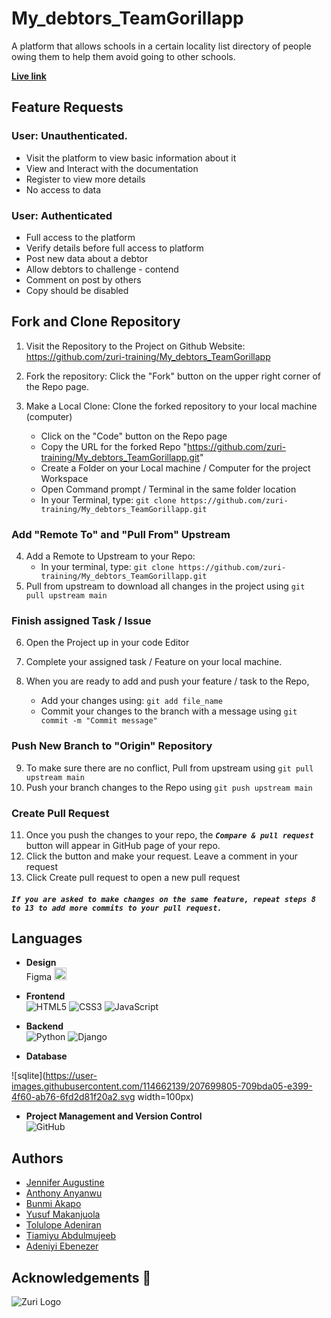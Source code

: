 # My_debtors_TeamGorillapp

A platform that allows schools in a certain locality list directory of people owing them to help them avoid going to other schools.

[**Live link**](https://zuri-training.github.io/My_debtors_TeamGorillapp/)



## Feature Requests

### User: Unauthenticated.

- Visit the platform to view basic information about it
- View and Interact with the documentation
- Register to view more details
- No access to data

### User: Authenticated
- Full access to the platform
- Verify details before full access to platform
- Post new data about a debtor
- Allow debtors to challenge - contend
- Comment on post by others
- Copy should be disabled



## Fork and Clone Repository

1. Visit the Repository to the Project on Github Website: https://github.com/zuri-training/My_debtors_TeamGorillapp
2. Fork the repository: Click the "Fork" button on the upper right corner of the Repo page.
3. Make a Local Clone: Clone the forked repository to your local machine (computer)

   - Click on the "Code" button on the Repo page
   - Copy the URL for the forked Repo "https://github.com/zuri-training/My_debtors_TeamGorillapp.git"
   - Create a Folder on your Local machine / Computer for the project Workspace
   - Open Command prompt / Terminal in the same folder location
   - In your Terminal, type:
     `git clone https://github.com/zuri-training/My_debtors_TeamGorillapp.git`

### Add "Remote To" and "Pull From" Upstream

4. Add a Remote to Upstream to your Repo:
   - In your terminal, type:
     `git clone https://github.com/zuri-training/My_debtors_TeamGorillapp.git`
5. Pull from upstream to download all changes in the project using `git pull upstream main`

### Finish assigned Task / Issue

6. Open the Project up in your code Editor
7. Complete your assigned task / Feature on your local machine.

8. When you are ready to add and push your feature / task to the Repo,
   <!-- - Create a new branch with your feature / task name you are adding e.g "ft-Add new channel". To do this, type:
     `git checkout -b ft-Add new channel` -->
   - Add your changes using:
     `git add file_name `
   - Commit your changes to the branch with a message using
     `git commit -m "Commit message"`

<!-- - _\* Note: if the Feature is a bug fix, use `bug:message` for your branch and commit message_ -->

### Push New Branch to "Origin" Repository

9. To make sure there are no conflict, Pull from upstream using `git pull upstream main`
10. Push your branch changes to the Repo using
    `git push upstream main`

### Create Pull Request

11. Once you push the changes to your repo, the **_`Compare & pull request`_** button will appear in GitHub page of your repo.
12. Click the button and make your request. Leave a comment in your request
13. Click Create pull request to open a new pull request

#### **_`If you are asked to make changes on the same feature, repeat steps 8 to 13 to add more commits to your pull request.`_**



## Languages

* __Design__<br/> Figma <img src="https://res.cloudinary.com/dc29czhf9/image/upload/v1659109673/Figma-logo_pw2gqg.svg" width="20" height="20">

* __Frontend__<br/>
![HTML5](https://img.shields.io/badge/html5-%23E34F26.svg?style=for-the-badge&logo=html5&logoColor=white)
![CSS3](https://img.shields.io/badge/css3-%231572B6.svg?style=for-the-badge&logo=css3&logoColor=white)
![JavaScript](https://img.shields.io/badge/javascript-%23323330.svg?style=for-the-badge&logo=javascript&logoColor=%23F7DF1E)

* __Backend__<br/>
![Python](https://img.shields.io/badge/python-3670A0?style=for-the-badge&logo=python&logoColor=ffdd54)
![Django](https://img.shields.io/badge/django-%23092E20.svg?style=for-the-badge&logo=django&logoColor=white)

* __Database__<br/>

![sqlite](https://user-images.githubusercontent.com/114662139/207699805-709bda05-e399-4f60-ab76-6fd2d81f20a2.svg width=100px)

* __Project Management and Version Control__<br/>
![GitHub](https://img.shields.io/badge/github-%23121011.svg?style=for-the-badge&logo=github&logoColor=white)



## Authors
- [Jennifer Augustine ](https://www.github.com/JnnyAdah)
- [Anthony Anyanwu](https://www.github.com/tonyanyanwu5448)
- [Bunmi Akapo](https://www.github.com/B-Akapo)
- [Yusuf Makanjuola](https://www.github.com/uumak)
- [Tolulope Adeniran](https://www.github.com/TolexA)
- [Tiamiyu Abdulmujeeb](https://www.github.com/abdulmujeeb29)
- [Adeniyi Ebenezer](https://www.github.com/tonyanyanwu5448)



## Acknowledgements 🚀 

<p>
  <img src="https://res.cloudinary.com/zuri-team/image/upload/zuriboard/tenant-logo/wmqxdxt4skv05wsvc21o.png"
       alt="Zuri Logo"
  >
</p>


